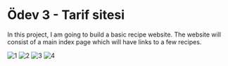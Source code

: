 # Ödev 3 - Tarif sitesi

In this project, I am going to build a basic recipe website.
The website will consist of a main index page which will have links to a few recipes.

![1](/screenshots/1.png)
![2](/screenshots/2.png)
![3](/screenshots/3.png)
![4](/screenshots/4.png)